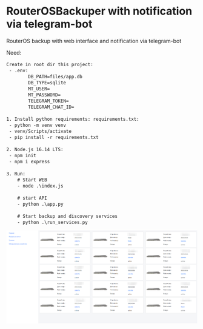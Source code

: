 # RouterOSBackuper with notification via telegram-bot
RouterOS backup with web interface and notification via telegram-bot

Need:

    Create in root dir this project:
     - .env:
            DB_PATH=files/app.db
            DB_TYPE=sqlite
            MT_USER=
            MT_PASSWORD=
            TELEGRAM_TOKEN=
            TELEGRAM_CHAT_ID=

    1. Install python requirements: requirements.txt:
     - python -m venv venv
     - venv/Scripts/activate
     - pip install -r requirements.txt

    2. Node.js 16.14 LTS:
     - npm init
     - npm i express

    3. Run:
        # Start WEB
        - node .\index.js

        # start API
        - python .\app.py

        # Start backup and discovery services
        - python .\run_services.py


![alt](./README/2022-03-06_14-43-37.png)